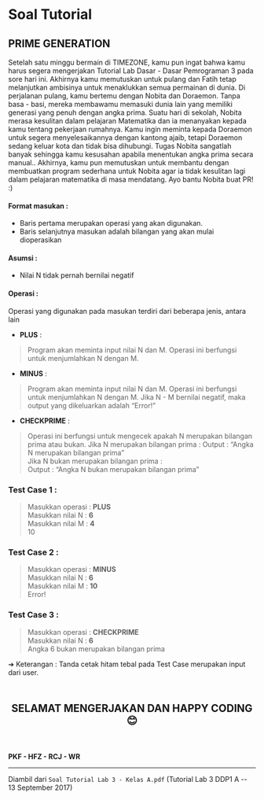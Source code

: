 # Soal Tutorial

## PRIME GENERATION

Setelah satu minggu bermain di TIMEZONE, kamu pun ingat bahwa kamu harus segera
mengerjakan Tutorial Lab Dasar - Dasar Pemrograman 3 pada sore hari ini. Akhirnya
kamu memutuskan untuk pulang dan Fatih tetap melanjutkan ambisinya untuk
menaklukkan semua permainan di dunia. Di perjalanan pulang, kamu bertemu dengan
Nobita dan Doraemon. Tanpa basa - basi, mereka membawamu memasuki dunia lain
yang memiliki generasi yang penuh dengan angka prima. Suatu hari di sekolah, Nobita
merasa kesulitan dalam pelajaran Matematika dan ia menanyakan kepada kamu
tentang pekerjaan rumahnya. Kamu ingin meminta kepada Doraemon untuk segera
menyelesaikannya dengan kantong ajaib, tetapi Doraemon sedang keluar kota dan
tidak bisa dihubungi. Tugas Nobita sangatlah banyak sehingga kamu kesusahan
apabila menentukan angka prima secara manual.. Akhirnya, kamu pun memutuskan
untuk membantu dengan membuatkan program sederhana untuk Nobita agar ia tidak
kesulitan lagi dalam pelajaran matematika di masa mendatang. Ayo bantu Nobita buat
PR! :)

#### Format masukan :
- Baris pertama merupakan operasi yang akan digunakan.
- Baris selanjutnya masukan adalah bilangan yang akan mulai dioperasikan

#### Asumsi :
- Nilai N tidak pernah bernilai negatif

#### Operasi :
Operasi yang digunakan pada masukan terdiri dari beberapa jenis, antara lain

- **PLUS** :
> Program akan meminta input nilai N dan M. Operasi ini berfungsi untuk
> menjumlahkan N dengan M.

- **MINUS** :
> Program akan meminta input nilai N dan M. Operasi ini berfungsi untuk
> menjumlahkan N dengan M. Jika N - M bernilai negatif, maka output yang dikeluarkan
> adalah “Error!”

- **CHECKPRIME** :
> Operasi ini berfungsi untuk mengecek apakah N merupakan bilangan prima atau
> bukan.
> Jika N merupakan bilangan prima :
> Output : “Angka N merupakan bilangan prima”\
> Jika N bukan merupakan bilangan prima :\
> Output : “Angka N bukan merupakan bilangan prima”

### Test Case 1 :
> Masukkan operasi : **PLUS**\
> Masukkan nilai N : **6**\
> Masukkan nilai M : **4**\
> 10

### Test Case 2 :
> Masukkan operasi : **MINUS**\
> Masukkan nilai N : **6**\
> Masukkan nilai M : **10**\
> Error!

### Test Case 3 :
> Masukkan operasi : **CHECKPRIME**\
> Masukkan nilai N : **6**\
> Angka 6 bukan merupakan bilangan prima

➔ Keterangan : Tanda cetak hitam tebal pada Test Case merupakan input dari
user.

<br>

<p style="text-align: center; font-size: 1.5em;"><strong>SELAMAT MENGERJAKAN
DAN HAPPY CODING 😊</strong></p>

<br>

**PKF - HFZ - RCJ - WR**

---

Diambil dari `Soal Tutorial Lab 3 - Kelas A.pdf` (Tutorial Lab 3 DDP1 A
-- 13 September 2017)
